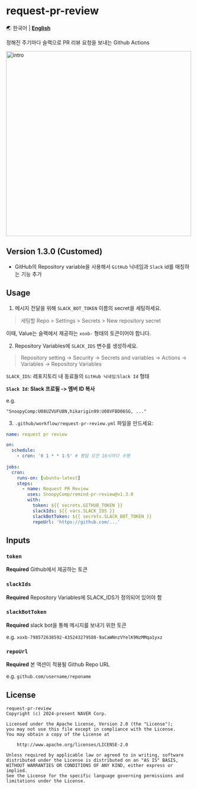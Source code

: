 # request-pr-review

🌏 한국어 | [**English**](README.en.md)

정해진 주기마다 슬랙으로 PR 리뷰 요청을 보내는 Github Actions

<img src=https://github.com/user-attachments/assets/a61bc6b7-fffb-449e-9c89-483a198d91ad width="500" alt="intro">

## Version 1.3.0 (Customed)

- GitHub의 Repository variable을 사용해서 `GitHub` 닉네임과 `Slack` id를 매칭하는 기능 추가

## Usage

1. 메시지 전달을 위해 `SLACK_BOT_TOKEN` 이름의 secret을 세팅하세요.

> 세팅할 Repo > Settings > Secrets > New repository secret

이때, Value는 슬랙에서 제공하는 `xoxb-` 형태의 토큰이어야 합니다.

2. Repository Variables에 `SLACK_IDS` 변수를 생성하세요.

> Repository setting -> Security -> Secrets and variables -> Actions -> Variables -> Repository Variables

`SLACK_IDS`: 레포지토리 내 동료들의 `GitHub 닉네임`:`Slack Id` 형태

**`Slack Id`: Slack 프로필 -> 멤버 ID 복사**

e.g. 
```
"SnoopyComp:U08UZVUFU8N,hikarigin99:U08VFBD06SG, ..."
```

3. `.github/workflow/request-pr-review.yml` 파일을 만드세요:

```yml
name: request pr review

on:
  schedule:
    - cron: '0 1 * * 1-5' # 평일 오전 10시마다 수행
    
jobs:
  cron:
    runs-on: [ubuntu-latest]
    steps:
      - name: Request PR Review
        uses: SnoopyComp/remind-pr-review@v1.3.0
        with:
          token: ${{ secrets.GITHUB_TOKEN }}
          slackIds: ${{ vars.SLACK_IDS }}
          slackBotToken: ${{ secrets.SLACK_BOT_TOKEN }}
          repoUrl: 'https://github.com/...'
```

## Inputs

### `token`

**Required** Github에서 제공하는 토큰

### `slackIds`

**Required** Repository Variables에 SLACK_IDS가 정의되어 있어야 함

### `slackBotToken`

**Required** slack bot을 통해 메시지를 보내기 위한 토큰

e.g. `xoxb-798572638592-435243279588-9aCaWNnzVYelK9NzMMqa1yxz`

### `repoUrl`

**Required** 본 액션이 적용될 Github Repo URL

e.g. `github.com/username/reponame`

## License

```
request-pr-review
Copyright (c) 2024-present NAVER Corp.

Licensed under the Apache License, Version 2.0 (the "License");
you may not use this file except in compliance with the License.
You may obtain a copy of the License at

    http://www.apache.org/licenses/LICENSE-2.0

Unless required by applicable law or agreed to in writing, software
distributed under the License is distributed on an "AS IS" BASIS,
WITHOUT WARRANTIES OR CONDITIONS OF ANY KIND, either express or implied.
See the License for the specific language governing permissions and
limitations under the License.
```
